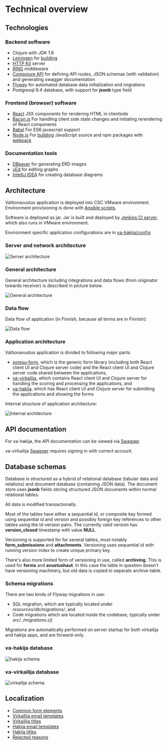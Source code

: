 # Technical overview

## Technologies

### Backend software

* Clojure with JDK 1.8
* [Leiningen](http://leiningen.org) for [building](../README.md)
* [HTTP Kit](http://www.http-kit.org/) server
* [RING](https://github.com/ring-clojure/ring) middleware
* [Compojure API](https://github.com/metosin/compojure-api) for defining
  API routes, JSON schemas (with validation) and generating swagger
  documentation
* [Flyway](http://flywaydb.org) for automated database data
  initialization and migrations
* Postgresql 9.4 database, with support for **jsonb** type field

### Frontend (browser) software

* [React](https://facebook.github.io/react) JSX components for rendering
  HTML in clientside
* [Bacon.js](https://baconjs.github.io/) For handling client side state
  changes and initiating rerendering of React components
* [Babel](https://babeljs.io) For ES6 javascript support
* [Node.js](https://nodejs.org) For [building](../README.md) JavaScript
  source and npm packages with [webpack](https://webpack.js.org/)

### Documentation tools

* [DBeaver](https://dbeaver.io/) for generating ERD images
* [yEd](https://www.yworks.com/products/yed) for editing graphs
* [IntelliJ IDEA](https://www.jetbrains.com/idea/) for creating database
  diagrams

## Architecture

Valtionavustus application is deployed into CSC VMware environment.
Environment provisioning is done with [Ansible
scripts](../servers/README.md).

Software is deployed as jar. Jar is built and deployed by [Jenkins CI
server](https://dev.valtionavustukset.oph.fi/), which also runs in
VMware environment.

Environment specific application configurations are in [va-hakija/config](../va-hakija/config/)

### Server and network architecture

![Server architecture](https://rawgit.com/Opetushallitus/valtionavustus/master/doc/deployment.svg)

### General architecture

General architecture including integrations and data flows (from
originator towards receiver) is described in picture below.

![General architecture](https://rawgit.com/Opetushallitus/valtionavustus/master/doc/architecture.svg)

### Data flow

Data flow of application (in Finnish, because all terms are in Finnish):

![Data flow](https://rawgit.com/Opetushallitus/valtionavustus/master/doc/data-flow.svg)

### Application architecture

Valtionavustus application is divided to following major parts:

* [soresu-form](https://github.com/Opetushallitus/soresu-form), which is
  the generic form library (including both React client UI and Clojure
  server code) and the React client UI and
  Clojure server code shared between the applications,
* [va-virkailija](../va-virkailija/), which contains React
  client UI and Clojure server for handling the scoring and processing
  the applications, and
* [va-hakija](../va-hakija/), which has React client UI and Clojure
  server for submitting the applications and showing the forms

Internal structure of application architecture:

![Internal architecture](https://rawgit.com/Opetushallitus/valtionavustus/master/doc/internal-architecture.svg)

## API documentation

For va-hakija, the API documentation can be viewed via
[Swagger](https://valtionavustukset.oph.fi/doc).

va-virkailija
[Swagger](https://virkailija.valtionavustukset.oph.fi/doc) requires
signing in with correct account.

## Database schemas

Database is structured as a hybrid of relational database (tabular data
and relations) and document database (containing JSON data). The
document store uses **jsonb** fields storing structured JSON documents
within normal relational tables.

All data is modified transactionally.

Most of the tables have either a sequential id, or composite key formed
using sequential id and version and possibly foreign key references to
other tables using the id-version pairs. The currently valid version has
**version_closed** timestamp with value **NULL**.

Versioning is supported for for several tables, most notably
**form_submissions** and **attachments**. Versioning uses sequential id
with running version index to create unique primary key.

There's also more limited form of versioning in use, called
**archiving**. This is used for **forms** and **avustushaut**. In this
case the table in question doesn't have versioning machinery, but old
data is copied to separate archive-table.

### Schema migrations

There are two kinds of Flyway migrations in use:

* SQL migration, which are typically located under
  *resources/db/migrations/*, and
* Code migrations which are located inside the codebase, typically under
  *src/../migrations.clj*

Migrations are automatically performed on server startup for both
virkailija and hakija apps, and are forward-only.

### va-hakija database

![hakija schema](https://rawgit.com/Opetushallitus/valtionavustus/master/doc/hakija.svg)

### va-virkailija database

![virkailija schema](https://rawgit.com/Opetushallitus/valtionavustus/master/doc/virkailija.svg)

## Localization

* [Common form elements](../soresu-form/resources/public/translations.json)
* [Virkailija email templates](../va-virkailija/resources/email-templates/)
* [Virkailija titles](../va-virkailija/src/oph/va/virkailija/email.clj)
* [Hakija email templates](../va-hakija/resources/email-templates/)
* [Hakija titles](../va-hakija/src/oph/va/hakija/email.clj)
* [Rejected reasons](../va-virkailija/web/va/hakemus-details/rejectedReasonsByLanguage.json)
